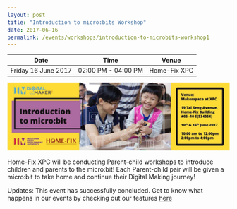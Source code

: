 ```yaml
---
layout: post
title: "Introduction to micro:bits Workshop"
date: 2017-06-16
permalink: /events/workshops/introduction-to-microbits-workshop1
---
```


| Date | Time | Venue |
|--------|---|---|
| Friday 16 June 2017 | 02:00 PM - 04:00 PM |   Home-Fix XPC |

![hi](/images/events/workshops-and-exhibitions/Intro-to-microbit-workshop-Homefix-Banner.jpg)

Home-Fix XPC will be conducting Parent-child workshops to introduce children and parents to the micro:bit! Each Parent-child pair will be given a micro:bit to take home and continue their Digital Making journey!

Updates: This event has successfully concluded. Get to know what happens in our events by checking out our features <a href="" target="_blank">here</a>

